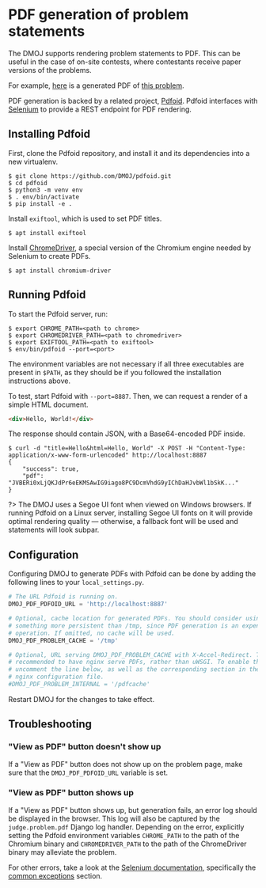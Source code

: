 # PDF generation of problem statements

The DMOJ supports rendering problem statements to PDF. This can be useful in the case of on-site contests, where
contestants receive paper versions of the problems.

For example, [here](https://dmoj.ca/problem/ioi14p1/pdf) is a generated PDF of
[this problem](https://dmoj.ca/problem/ioi14p1).

PDF generation is backed by a related project, [Pdfoid](https://github.com/DMOJ/pdfoid). Pdfoid interfaces with
[Selenium](https://www.selenium.dev/) to provide a REST endpoint for PDF rendering.


## Installing Pdfoid

First, clone the Pdfoid repository, and install it and its dependencies into a new virtualenv.

```shell-session
$ git clone https://github.com/DMOJ/pdfoid.git
$ cd pdfoid
$ python3 -m venv env
$ . env/bin/activate
$ pip install -e .
```

Install `exiftool`, which is used to set PDF titles.

```shell-session
$ apt install exiftool
```

Install [ChromeDriver](https://developer.chrome.com/docs/chromedriver/downloads), a special version of the Chromium engine needed by
Selenium to create PDFs.

```shell-session
$ apt install chromium-driver
```

## Running Pdfoid

To start the Pdfoid server, run:

```shell-session
$ export CHROME_PATH=<path to chrome>
$ export CHROMEDRIVER_PATH=<path to chromedriver>
$ export EXIFTOOL_PATH=<path to exiftool>
$ env/bin/pdfoid --port=<port>
```

The environment variables are not necessary if all three executables are present in `$PATH`, as they should be if you
followed the installation instructions above.

To test, start Pdfoid with `--port=8887`. Then, we can request a render of a simple HTML document.

```html
<div>Hello, World!</div>
```

The response should contain JSON, with a Base64-encoded PDF inside.

```shell-session
$ curl -d "title=Hello&html=Hello, World" -X POST -H "Content-Type: application/x-www-form-urlencoded" http://localhost:8887
{
    "success": true,
    "pdf": "JVBERi0xLjQKJdPr6eEKMSAwIG9iago8PC9DcmVhdG9yIChDaHJvbWl1bSkK..."
}
```

?>  The DMOJ uses a Segoe UI font when viewed on Windows browsers. If running Pdfoid on a Linux server, installing
    Segoe UI fonts on it will provide optimal rendering quality &mdash; otherwise, a fallback font will be used and
    statements will look subpar.

## Configuration

Configuring DMOJ to generate PDFs with Pdfoid can be done by adding the following lines to your `local_settings.py`.

```python
# The URL Pdfoid is running on.
DMOJ_PDF_PDFOID_URL = 'http://localhost:8887'

# Optional, cache location for generated PDFs. You should consider using
# something more persistent than /tmp, since PDF generation is an expensive
# operation. If omitted, no cache will be used.
DMOJ_PDF_PROBLEM_CACHE = '/tmp'

# Optional, URL serving DMOJ_PDF_PROBLEM_CACHE with X-Accel-Redirect. This is
# recommended to have nginx serve PDFs, rather than uWSGI. To enable this,
# uncomment the line below, as well as the corresponding section in the sample
# nginx configuration file.
#DMOJ_PDF_PROBLEM_INTERNAL = '/pdfcache'
```

Restart DMOJ for the changes to take effect.

## Troubleshooting

### "View as PDF" button doesn't show up

If a "View as PDF" button does not show up on the problem page, make sure that the `DMOJ_PDF_PDFOID_URL` variable is set.

### "View as PDF" button shows up

If a "View as PDF" button shows up, but generation fails, an error log should be displayed in the browser. This log will
also be captured by the `judge.problem.pdf` Django log handler. Depending on the error, explicitly setting the Pdfoid
environment variables `CHROME_PATH` to the path of the Chromium binary and `CHROMEDRIVER_PATH` to the path of the
ChromeDriver binary may alleviate the problem.

For other errors, take a look at the [Selenium documentation](https://www.selenium.dev/documentation/webdriver/),
specifically the
[common exceptions](https://www.selenium.dev/selenium/docs/api/py/common/selenium.common.exceptions.html) section.
